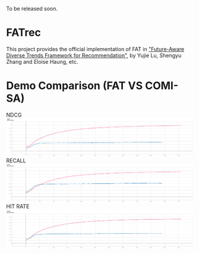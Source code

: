 To be released soon.

# FATrec
This project provides the official implementation of FAT in ["Future-Aware Diverse Trends Framework for Recommendation"](<https://arxiv.org/abs/2011.00422>), by Yujie Lu, Shengyu Zhang and Eloise Haung, etc. 

# Demo Comparison (FAT VS COMI-SA)
NDCG
![image](demo_img/ndcg.png)
RECALL
![image](demo_img/recall.png)
HIT RATE
![image](demo_img/hitrate.png)
